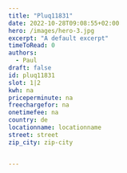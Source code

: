 ```yaml
---
title: "Pluq11831"
date: 2022-10-28T09:08:55+02:00
hero: /images/hero-3.jpg
excerpt: "A default excerpt"
timeToRead: 0
authors:
  - Paul
draft: false
id: pluq11831
slot: 1|2
kwh: na
priceperminute: na
freechargefor: na
onetimefee: na
country: de
locationname: locationname
street: street
zip_city: zip-city


---
```

